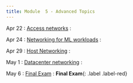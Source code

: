 ```yaml
---
title: Module  5 - Advanced Topics
---
```


Apr 22
: [Access networks]()
  : []()

Apr 24
: [Networking for ML workloads]()
  : []()

Apr 29
: [Host Networking]()
  : []()

May 1
: [Datacenter networking]()
  : []()

May 6
: [Final Exam]()
  : **Final Exam**{: .label .label-red} []()

